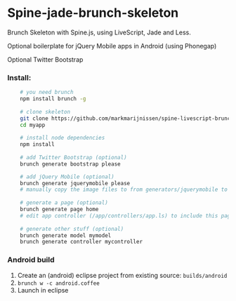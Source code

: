 Spine-jade-brunch-skeleton
==========================

Brunch Skeleton with Spine.js, using LiveScript, Jade and Less.

Optional boilerplate for jQuery Mobile apps in Android (using Phonegap)

Optional Twitter Bootstrap

### Install:
```bash
	# you need brunch
	npm install brunch -g 
	
	# clone skeleton
	git clone https://github.com/markmarijnissen/spine-livescript-brunch-skeleton.git myapp
	cd myapp
	
	# install node dependencies
	npm install
	
	# add Twitter Bootstrap (optional)
	brunch generate bootstrap please

	# add jQuery Mobile (optional)
	brunch generate jquerymobile please 
	# manually copy the image files to from generators/jquerymobile to /assets/img/
	
	# generate a page (optional)
	brunch generate page home
	# edit app controller (/app/controllers/app.ls) to include this page
	
	# generate other stuff (optional)
	brunch generate model mymodel
	brunch generate controller mycontroller
```

### Android build
1. Create an (android) eclipse project from existing source: `builds/android`
2. `brunch w -c android.coffee`
3. Launch in eclipse